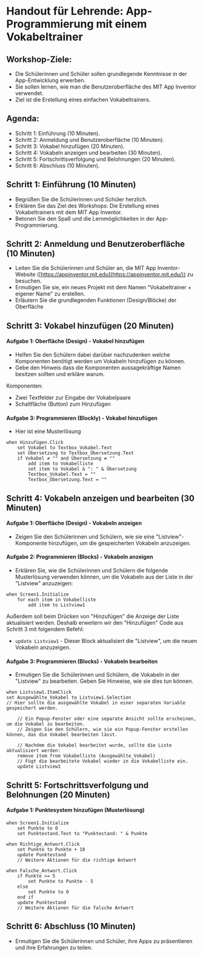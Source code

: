 # Handout für Lehrende: App-Programmierung mit einem Vokabeltrainer

## Workshop-Ziele:

- Die Schülerinnen und Schüler sollen grundlegende Kenntnisse in der App-Entwicklung erwerben.
- Sie sollen lernen, wie man die Benutzeroberfläche des MIT App Inventor verwendet.
- Ziel ist die Erstellung eines einfachen Vokabeltrainers.

## Agenda:

- Schritt 1: Einführung (10 Minuten).
- Schritt 2: Anmeldung und Benutzeroberfläche (10 Minuten).
- Schritt 3: Vokabel hinzufügen (20 Minuten).
- Schritt 4: Vokabeln anzeigen und bearbeiten (30 Minuten).
- Schritt 5: Fortschrittsverfolgung und Belohnungen (20 Minuten).
- Schritt 6: Abschluss (10 Minuten).

## Schritt 1: Einführung (10 Minuten)

- Begrüßen Sie die Schülerinnen und Schüler herzlich.
- Erklären Sie das Ziel des Workshops: Die Erstellung eines Vokabeltrainers mit dem MIT App Inventor.
- Betonen Sie den Spaß und die Lernmöglichkeiten in der App-Programmierung.

## Schritt 2: Anmeldung und Benutzeroberfläche (10 Minuten)

- Leiten Sie die Schülerinnen und Schüler an, die MIT App Inventor-Website ([https://appinventor.mit.edu](https://appinventor.mit.edu/)) zu besuchen.
- Ermutigen Sie sie, ein neues Projekt mit dem Namen "Vokabeltrainer + eigener Name" zu erstellen.
- Erläutern Sie die grundlegenden Funktionen (Design/Blöcke) der Oberfläche

## Schritt 3: Vokabel hinzufügen (20 Minuten)

#### Aufgabe 1: Oberfläche (Design) - Vokabel hinzufügen

- Helfen Sie den Schülern dabei darüber nachzudenken welche Komponenten benötigt werden um Vokabeln hinzufügen zu können.
- Gebe den Hinweis dass die Komponenten aussagekräftige Namen besitzen sollten und erkläre warum.

Komponenten:
- Zwei Textfelder zur Eingabe der Vokabelpaare
- Schaltfläche (Button) zum Hinzufügen

#### Aufgabe 3: Programmieren (Blockly) - Vokabel hinzufügen

- Hier ist eine Musterlösung

```
when Hinzufügen.Click
    set Vokabel to Textbox_Vokabel.Text
    set Übersetzung to Textbox_Übersetzung.Text
    if Vokabel ≠ "" and Übersetzung ≠ ""
        add item to Vokabelliste
        set item to Vokabel & ": " & Übersetzung
        Textbox_Vokabel.Text = ""
        Textbox_Übersetzung.Text = ""
```

## Schritt 4: Vokabeln anzeigen und bearbeiten (30 Minuten)

#### Aufgabe 1: Oberfläche (Design) - Vokabeln anzeigen

- Zeigen Sie den Schülerinnen und Schülern, wie sie eine "Listview"-Komponente hinzufügen, um die gespeicherten Vokabeln anzuzeigen.

#### Aufgabe 2: Programmieren (Blocks) - Vokabeln anzeigen

- Erklären Sie, wie die Schülerinnen und Schülern die folgende Musterlösung verwenden können, um die Vokabeln aus der Liste in der "Listview" anzuzeigen:

```
when Screen1.Initialize
    for each item in Vokabelliste
        add item to Listview1
```


Außerdem soll beim Drücken von "Hinzufügen" die Anzeige der Liste aktualisiert werden. Deshalb erweitern wir den "Hinzufügen" Code aus Schritt 3 mit folgendem Befehl:

- `update Listview1` - Dieser Block aktualisiert die "Listview", um die neuen Vokabeln anzuzeigen.

#### Aufgabe 3: Programmieren (Blocks) - Vokabeln bearbeiten

- Ermutigen Sie die Schülerinnen und Schülern, die Vokabeln in der "Listview" zu bearbeiten. Geben Sie Hinweise, wie sie dies tun können.

```
when Listview1.ItemClick
set Ausgewählte_Vokabel to Listview1.Selection
// Hier sollte die ausgewählte Vokabel in einer separaten Variable gespeichert werden.

    // Ein Popup-Fenster oder eine separate Ansicht sollte erscheinen, um die Vokabel zu bearbeiten.
    // Zeigen Sie den Schülern, wie sie ein Popup-Fenster erstellen können, das die Vokabel bearbeiten lässt.

    // Nachdem die Vokabel bearbeitet wurde, sollte die Liste aktualisiert werden:
    remove item from Vokabelliste (Ausgewählte_Vokabel)
    // Fügt die bearbeitete Vokabel wieder in die Vokabelliste ein.
    update Listview1
```

## Schritt 5: Fortschrittsverfolgung und Belohnungen (20 Minuten)

#### Aufgabe 1: Punktesystem hinzufügen (Musterlösung)

```
when Screen1.Initialize
    set Punkte to 0
    set Punktestand.Text to "Punktestand: " & Punkte

when Richtige_Antwort.Click
    set Punkte to Punkte + 10
    update Punktestand
    // Weitere Aktionen für die richtige Antwort

when Falsche_Antwort.Click
    if Punkte >= 5
        set Punkte to Punkte - 5
    else
        set Punkte to 0
    end if
    update Punktestand
    // Weitere Aktionen für die falsche Antwort
```

## Schritt 6: Abschluss (10 Minuten)

- Ermutigen Sie die Schülerinnen und Schüler, ihre Apps zu präsentieren und ihre Erfahrungen zu teilen.